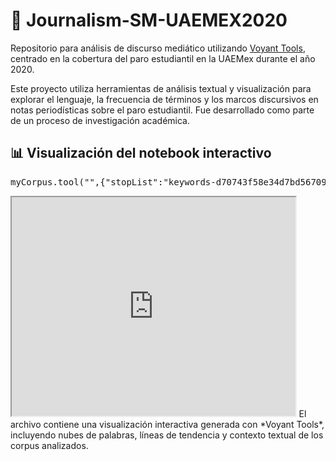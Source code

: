 # 📰 Journalism-SM-UAEMEX2020

Repositorio para análisis de discurso mediático utilizando [Voyant Tools](https://voyant-tools.org/), centrado en la cobertura del paro estudiantil en la UAEMex durante el año 2020.

Este proyecto utiliza herramientas de análisis textual y visualización para explorar el lenguaje, la frecuencia de términos y los marcos discursivos en notas periodísticas sobre el paro estudiantil. Fue desarrollado como parte de un proceso de investigación académica.

## 📊 Visualización del notebook interactivo
<pre class='notebook-code-editor-raw editor-mode-javascript'>myCorpus.tool("",{"stopList":"keywords-d70743f58e34d7bd56709f1a05af8fb5","panels":"cirrus,reader,trends,summary,contexts"});</pre>
<div class='notebook-code-results'>
<body class=""><iframe style="width: 90%; height: 350px" src="https://voyant-tools.org/?corpus=6fbfc517623c32c34c0ae9764044dcad&amp;stopList=keywords-d70743f58e34d7bd56709f1a05af8fb5&amp;panels=cirrus%2Creader%2Ctrends%2Csummary%2Ccontexts"></iframe></body>
El archivo contiene una visualización interactiva generada con *Voyant Tools*, incluyendo nubes de palabras, líneas de tendencia y contexto textual de los corpus analizados.
